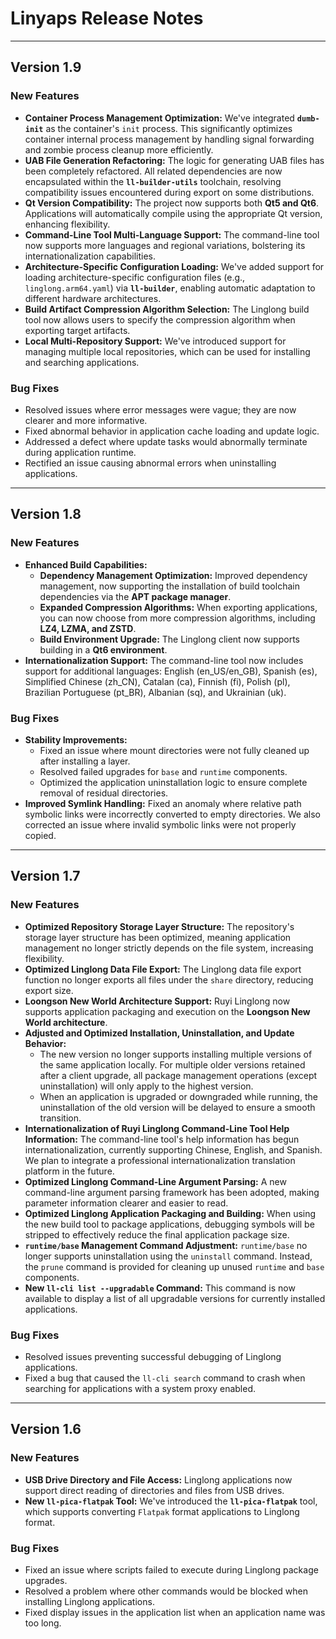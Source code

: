 # Linyaps Release Notes

---

## Version 1.9

### **New Features**

* **Container Process Management Optimization:** We've integrated **`dumb-init`** as the container's `init` process. This significantly optimizes container internal process management by handling signal forwarding and zombie process cleanup more efficiently.
* **UAB File Generation Refactoring:** The logic for generating UAB files has been completely refactored. All related dependencies are now encapsulated within the **`ll-builder-utils`** toolchain, resolving compatibility issues encountered during export on some distributions.
* **Qt Version Compatibility:** The project now supports both **Qt5 and Qt6**. Applications will automatically compile using the appropriate Qt version, enhancing flexibility.
* **Command-Line Tool Multi-Language Support:** The command-line tool now supports more languages and regional variations, bolstering its internationalization capabilities.
* **Architecture-Specific Configuration Loading:** We've added support for loading architecture-specific configuration files (e.g., `linglong.arm64.yaml`) via **`ll-builder`**, enabling automatic adaptation to different hardware architectures.
* **Build Artifact Compression Algorithm Selection:** The Linglong build tool now allows users to specify the compression algorithm when exporting target artifacts.
* **Local Multi-Repository Support:** We've introduced support for managing multiple local repositories, which can be used for installing and searching applications.

### **Bug Fixes**

* Resolved issues where error messages were vague; they are now clearer and more informative.
* Fixed abnormal behavior in application cache loading and update logic.
* Addressed a defect where update tasks would abnormally terminate during application runtime.
* Rectified an issue causing abnormal errors when uninstalling applications.

---

## Version 1.8

### **New Features**

* **Enhanced Build Capabilities:**
  * **Dependency Management Optimization:** Improved dependency management, now supporting the installation of build toolchain dependencies via the **APT package manager**.
  * **Expanded Compression Algorithms:** When exporting applications, you can now choose from more compression algorithms, including **LZ4, LZMA, and ZSTD**.
  * **Build Environment Upgrade:** The Linglong client now supports building in a **Qt6 environment**.
* **Internationalization Support:** The command-line tool now includes support for additional languages: English (en\_US/en\_GB), Spanish (es), Simplified Chinese (zh\_CN), Catalan (ca), Finnish (fi), Polish (pl), Brazilian Portuguese (pt\_BR), Albanian (sq), and Ukrainian (uk).

### **Bug Fixes**

* **Stability Improvements:**
  * Fixed an issue where mount directories were not fully cleaned up after installing a layer.
  * Resolved failed upgrades for `base` and `runtime` components.
  * Optimized the application uninstallation logic to ensure complete removal of residual directories.
* **Improved Symlink Handling:** Fixed an anomaly where relative path symbolic links were incorrectly converted to empty directories. We also corrected an issue where invalid symbolic links were not properly copied.

---

## Version 1.7

### **New Features**

* **Optimized Repository Storage Layer Structure:** The repository's storage layer structure has been optimized, meaning application management no longer strictly depends on the file system, increasing flexibility.
* **Optimized Linglong Data File Export:** The Linglong data file export function no longer exports all files under the `share` directory, reducing export size.
* **Loongson New World Architecture Support:** Ruyi Linglong now supports application packaging and execution on the **Loongson New World architecture**.
* **Adjusted and Optimized Installation, Uninstallation, and Update Behavior:**
  * The new version no longer supports installing multiple versions of the same application locally. For multiple older versions retained after a client upgrade, all package management operations (except uninstallation) will only apply to the highest version.
  * When an application is upgraded or downgraded while running, the uninstallation of the old version will be delayed to ensure a smooth transition.
* **Internationalization of Ruyi Linglong Command-Line Tool Help Information:** The command-line tool's help information has begun internationalization, currently supporting Chinese, English, and Spanish. We plan to integrate a professional internationalization translation platform in the future.
* **Optimized Linglong Command-Line Argument Parsing:** A new command-line argument parsing framework has been adopted, making parameter information clearer and easier to read.
* **Optimized Linglong Application Packaging and Building:** When using the new build tool to package applications, debugging symbols will be stripped to effectively reduce the final application package size.
* **`runtime/base` Management Command Adjustment:** `runtime/base` no longer supports uninstallation using the `uninstall` command. Instead, the `prune` command is provided for cleaning up unused `runtime` and `base` components.
* **New `ll-cli list --upgradable` Command:** This command is now available to display a list of all upgradable versions for currently installed applications.

### **Bug Fixes**

* Resolved issues preventing successful debugging of Linglong applications.
* Fixed a bug that caused the `ll-cli search` command to crash when searching for applications with a system proxy enabled.

---

## Version 1.6

### **New Features**

* **USB Drive Directory and File Access:** Linglong applications now support direct reading of directories and files from USB drives.
* **New `ll-pica-flatpak` Tool:** We've introduced the **`ll-pica-flatpak`** tool, which supports converting `Flatpak` format applications to Linglong format.

### **Bug Fixes**

* Fixed an issue where scripts failed to execute during Linglong package upgrades.
* Resolved a problem where other commands would be blocked when installing Linglong applications.
* Fixed display issues in the application list when an application name was too long.
